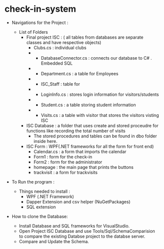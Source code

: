 # check-in-system

* Navigations for the Project :
    * List of Folders 
        *  Final project ISC : ( all tables from databases are separate classes and have respective objects)
            *  Clubs.cs : individual clubs 
            * - DatabaseConnector.cs : connects our database to C# . Embedded SQL
            * - Department.cs : a table for Employees
            * - ISC_Staff : table for
            * - LoginInfo.cs : stores login information for visitors/students
            * - Student.cs : a table storing student information
            * - Visits.cs : a table with visitor that stores the visitors visting ISC
        *  ISC Database : a folder that uses create and stored proceudre for functions like recording the total number of visits
            * The stored procedures and tables can be found in dbo folder inside here.
        *  ISC Form : WPF(.NET frameworks for all the form for front end)
            *  Calendar.cs : a form that imports the calendar
            *  Form1 : form for the check-in
            *  Form2 : form for the administrator
            *  homepage : the main page that prints the buttons
            *  trackvisit : a form for trackvisits


*  To Run the program :
    * Things needed to install :
        * WPF (.NET Framework)
        * Dapper Extension and csv helper (NuGetPackages)
        * SQL extension

* How to clone the Database:
    *  Install Database and SQL frameworks for VisualStudio.
    *  Open Project ISC Database and use Tools/Sql/SchemaComparision to compare the existing Databse project to the databse server.
    *  Compare and Update the Schema.
